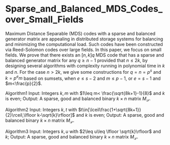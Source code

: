 # Sparse_and_Balanced_MDS_Codes_over_Small_Fields

Maximum Distance Separable (MDS) codes with a sparse and balanced generator matrix are appealing  in distributed storage systems for balancing and minimizing the computational load. Such codes have been constructed via Reed-Solomon codes over large fields. In this paper, we focus on small fields. We prove that there exists an $[n,k]q$ MDS code that has a sparse and balanced generator matrix for any $q\geq n-1$ provided that $n\leq 2k$,
 by designing several algorithms with complexity running in polynomial time in $k$ and $n$.  For the case $n>2k$, we give some constructions for $q=n=p^s$ and $k=p^em$ based on sumsets, when $e\leq s-2$ and $m\leq p-1$, or $e=s-1$ and $m<\frac{p}{2}$.

Algorithm1
Input: Integers $k,m$ with $1\leq m< \frac{\sqrt{8k+1}-1}{8}$ and $k$ is even;
Output: A sparse, good and balanced binary $k \times n$ matrix $M_{\mathcal{S}}$.

Algorithm2
Input: Integers $k,t$ with $t\in[\lceil\frac{1+\sqrt{8k+1}}{2}\rceil,\lfloor k-\sqrt{k}\rfloor]$ and $k$ is even;
Output: A sparse, good and balanced binary $k \times n$ matrix $M_{\mathcal{S}}$.

Algorithm3
Input: Integers $k,u$ with $2\leq u\leq \lfloor \sqrt{k}\rfloor$ and $k$;
Output: A sparse, good and balanced binary $k \times n$ matrix $M_{\mathcal{S}}$.